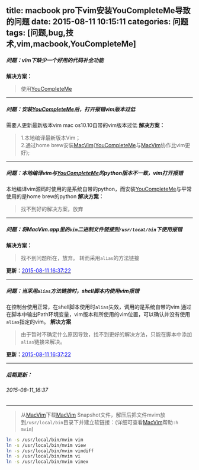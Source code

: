title: macbook pro下vim安装YouCompleteMe导致的问题
date: 2015-08-11 10:15:11
categories: 问题
tags: [问题,bug,技术,vim,macbook,YouCompleteMe]
---
##### 问题：vim下缺少一个好用的代码补全功能
**解决方案：**
>使用[YouCompleteMe][]

<!-- more -->
---
##### 问题：安装[YouCompleteMe][]后，打开报错vim版本过低
需要人更新最新版本vim
mac os10.10自带的vim版本过低
**解决方案：**
>1.本地编译最新版本Vim；<br/>
2.通过home brew安装[MacVim][]([YouCompleteMe][]与[MacVim][]协作比vim更好);

---
##### 问题：本地编译vim与[YouCompleteMe][]的python版本不一致，vim打开报错
本地编译vim源码时使用的是系统自带的python，而安装[YouCompleteMe][]与平常使用的是home brew的python
**解决方案：**
>找不到好的解决方案，放弃

---
##### 问题：将MacVim.app里的`vim`二进制文件链接到`/usr/local/bin`下使用报错
**解决方案：**
>找不到问题所在，放弃。
转而采用`alias`的方法链接

**更新：**[<font color="blue">2015-08-11 16:37:22</font>](#2015-08-11_16:37)


---
##### 问题：当采用`alias`方法链接时，shell脚本内使用vim报错
在控制台使用正常，在shell脚本使用时`alias`失效，调用的是系统自带的vim
通过在脚本中输出Path环境变量，vim版本和所使用的vim位置，可以确认并没有使用`alias`指定的vim。
**解决方案**
>由于暂时不确定什么原因导致，找不到更好的解决方法，只能在脚本中添加`alias`链接来解决。

**更新：**[<font color="blue">2015-08-11 16:37:22</font>](#2015-08-11_16:37)

---


##### 后期更新：

###### 2015-08-11_16:37
---

>从[MacVim][]下载[MacVim][] Snapshot文件，解压后把文件mvim放到`/usr/local/bin`目录下并建立软链接：(详细可查看[MacVim][]帮助`:h mvim`)


```bash
ln -s /usr/local/bin/mvim vim
ln -s /usr/local/bin/mvim view
ln -s /usr/local/bin/mvim vimdiff
ln -s /usr/local/bin/mvim vi
ln -s /usr/local/bin/mvim vimex
```

[YouCompleteMe]: https://github.com/Valloric/YouCompleteMe
[macvim]: https://github.com/macvim-dev/macvim/releases
